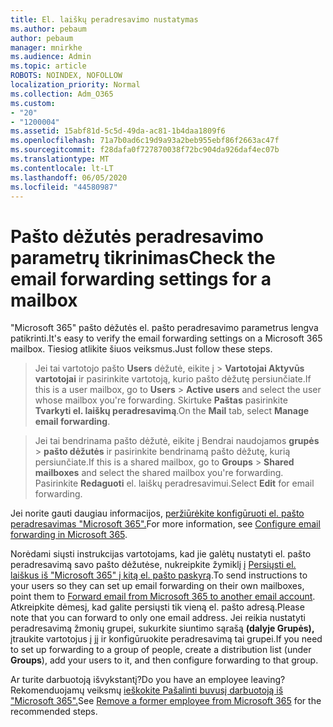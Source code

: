 ```yaml
---
title: El. laiškų peradresavimo nustatymas
ms.author: pebaum
author: pebaum
manager: mnirkhe
ms.audience: Admin
ms.topic: article
ROBOTS: NOINDEX, NOFOLLOW
localization_priority: Normal
ms.collection: Adm_O365
ms.custom:
- "20"
- "1200004"
ms.assetid: 15abf81d-5c5d-49da-ac81-1b4daa1809f6
ms.openlocfilehash: 71a7b0ad6c19d9a93a2beb955ebf86f2663ac47f
ms.sourcegitcommit: f28dafa0f727870038f72bc904da926daf4ec07b
ms.translationtype: MT
ms.contentlocale: lt-LT
ms.lasthandoff: 06/05/2020
ms.locfileid: "44580987"
---
```

# <a name="check-the-email-forwarding-settings-for-a-mailbox"></a><span data-ttu-id="a92d7-102">Pašto dėžutės peradresavimo parametrų tikrinimas</span><span class="sxs-lookup"><span data-stu-id="a92d7-102">Check the email forwarding settings for a mailbox</span></span>

<span data-ttu-id="a92d7-103">"Microsoft 365" pašto dėžutės el. pašto peradresavimo parametrus lengva patikrinti.</span><span class="sxs-lookup"><span data-stu-id="a92d7-103">It's easy to verify the email forwarding settings on a Microsoft 365 mailbox.</span></span> <span data-ttu-id="a92d7-104">Tiesiog atlikite šiuos veiksmus.</span><span class="sxs-lookup"><span data-stu-id="a92d7-104">Just follow these steps.</span></span>
  
> <span data-ttu-id="a92d7-105">Jei tai vartotojo pašto **Users** dėžutė, eikite į \> **Vartotojai Aktyvūs vartotojai** ir pasirinkite vartotoją, kurio pašto dėžutę persiunčiate.</span><span class="sxs-lookup"><span data-stu-id="a92d7-105">If this is a user mailbox, go to **Users** \> **Active users** and select the user whose mailbox you're forwarding.</span></span> <span data-ttu-id="a92d7-106">Skirtuke **Paštas** pasirinkite **Tvarkyti el. laiškų peradresavimą**.</span><span class="sxs-lookup"><span data-stu-id="a92d7-106">On the **Mail** tab, select **Manage email forwarding**.</span></span>

> <span data-ttu-id="a92d7-107">Jei tai bendrinama pašto dėžutė, eikite į Bendrai naudojamos **grupės** \> **pašto dėžutės** ir pasirinkite bendrinamą pašto dėžutę, kurią persiunčiate.</span><span class="sxs-lookup"><span data-stu-id="a92d7-107">If this is a shared mailbox, go to **Groups** \> **Shared mailboxes** and select the shared mailbox you're forwarding.</span></span> <span data-ttu-id="a92d7-108">Pasirinkite **Redaguoti** el. laiškų peradresavimui.</span><span class="sxs-lookup"><span data-stu-id="a92d7-108">Select **Edit** for email forwarding.</span></span>

<span data-ttu-id="a92d7-109">Jei norite gauti daugiau informacijos, [peržiūrėkite konfigūruoti el. pašto peradresavimas "Microsoft 365".](https://docs.microsoft.com/microsoft-365/admin/email/configure-email-forwarding)</span><span class="sxs-lookup"><span data-stu-id="a92d7-109">For more information, see [Configure email forwarding in Microsoft 365](https://docs.microsoft.com/microsoft-365/admin/email/configure-email-forwarding).</span></span>
  
<span data-ttu-id="a92d7-110">Norėdami siųsti instrukcijas vartotojams, kad jie galėtų nustatyti el. pašto peradresavimą savo pašto dėžutėse, nukreipkite žymiklį į [Persiųsti el. laiškus iš "Microsoft 365" į kitą el. pašto paskyrą](https://support.office.com/article/Forward-email-from-Office-365-to-another-email-account-1ed4ee1e-74f8-4f53-a174-86b748ff6a0e).</span><span class="sxs-lookup"><span data-stu-id="a92d7-110">To send instructions to your users so they can set up email forwarding on their own mailboxes, point them to [Forward email from Microsoft 365 to another email account](https://support.office.com/article/Forward-email-from-Office-365-to-another-email-account-1ed4ee1e-74f8-4f53-a174-86b748ff6a0e).</span></span> <span data-ttu-id="a92d7-111">Atkreipkite dėmesį, kad galite persiųsti tik vieną el. pašto adresą.</span><span class="sxs-lookup"><span data-stu-id="a92d7-111">Please note that you can forward to only one email address.</span></span> <span data-ttu-id="a92d7-112">Jei reikia nustatyti peradresavimą žmonių grupei, sukurkite siuntimo sąrašą **(dalyje Grupės),** įtraukite vartotojus į jį ir konfigūruokite peradresavimą tai grupei.</span><span class="sxs-lookup"><span data-stu-id="a92d7-112">If you need to set up forwarding to a group of people, create a distribution list (under **Groups**), add your users to it, and then configure forwarding to that group.</span></span>
  
<span data-ttu-id="a92d7-113">Ar turite darbuotoją išvykstantį?</span><span class="sxs-lookup"><span data-stu-id="a92d7-113">Do you have an employee leaving?</span></span> <span data-ttu-id="a92d7-114">Rekomenduojamų veiksmų [ieškokite Pašalinti buvusį darbuotoją iš "Microsoft 365".](https://docs.microsoft.com/microsoft-365/admin/add-users/remove-former-employee)</span><span class="sxs-lookup"><span data-stu-id="a92d7-114">See [Remove a former employee from Microsoft 365](https://docs.microsoft.com/microsoft-365/admin/add-users/remove-former-employee) for the recommended steps.</span></span>